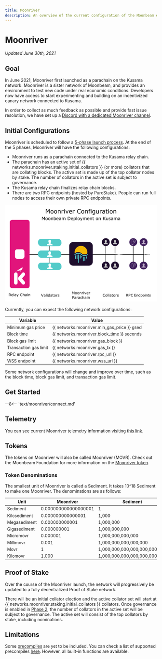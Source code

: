 ```yaml
---
title: Moonriver
description: An overview of the current configuration of the Moonbeam deployment on Kusama, Moonriver, and information on how to start building on it using Solidity.
---
```


# Moonriver

_Updated June 30th, 2021_

## Goal

In June 2021, Moonriver first launched as a parachain on the Kusama network. Moonriver is a sister network of Moonbeam, and provides an environment to test new code under real economic conditions. Developers now have access to start experimenting and building on an incentivized canary network connected to Kusama. 

In order to collect as much feedback as possible and provide fast issue resolution, we have set up a [Discord with a dedicated Moonriver channel](https://discord.gg/5TaUvbRvgM).

## Initial Configurations

Moonriver is scheduled to follow a [5-phase launch process](https://moonbeam.network/networks/moonriver/launch/). At the end of the 5 phases, Moonriver will have the following configurations:

 - Moonriver runs as a parachain connected to the Kusama relay chain.
 - The parachain has an active set of {{ networks.moonriver.staking.initial_collators }} (or more) collators that are collating blocks. The active set is made up of the top collator nodes by stake. The number of collators in the active set is subject to governance. 
 - The Kusama relay chain finalizes relay chain blocks.
 - There are two RPC endpoints (hosted by PureStake). People can run full nodes to access their own private RPC endpoints.

![Moonriver Diagram](/images/moonriver/moonriver-diagram.png)

Currently, you can expect the following network configurations:

| Variable              | Value                                       |
|-----------------------|---------------------------------------------|
| Minimum gas price     | {{ networks.moonriver.min_gas_price }} gsed |
| Block time            | {{ networks.moonriver.block_time }} seconds |
| Block gas limit       | {{ networks.moonriver.gas_block }}          |
| Transaction gas limit | {{ networks.moonriver.gas_tx }}             |
| RPC endpoint          | {{ networks.moonriver.rpc_url }}            |
| WSS endpoint          | {{ networks.moonriver.wss_url }}            |

Some network configurations will change and improve over time, such as the block time, block gas limit, and transaction gas limit. 
## Get Started

--8<-- 'text/moonriver/connect.md'

## Telemetry

You can see current Moonriver telemetry information visiting [this link](https://telemetry.polkadot.io/#list/Moonriver).

## Tokens

The tokens on Moonriver will also be called Moonriver (MOVR). Check out the Moonbeam Foundation for more information on the [Moonriver token](https://moonbeam.foundation/moonriver-token/). 

### Token Denominations

The smallest unit of Moonriver is called a Sediment. It takes 10^18 Sediment to make one Moonriver. The denominations are as follows:

| Unit         | Moonriver            | Sediment                      |
|--------------|----------------------|-------------------------------|
| Sediment     | 0.000000000000000001 | 1                             |
| Kilosediment | 0.000000000000001    | 1,000                         |
| Megasediment | 0.000000000001       | 1,000,000                     |
| Gigasediment | 0.000000001          | 1,000,000,000                 |
| Micromovr    | 0.000001             | 1,000,000,000,000             |
| Millimovr    | 0.001                | 1,000,000,000,000,000         |
| Movr         | 1                    | 1,000,000,000,000,000,000     |
| Kilomovr     | 1,000                | 1,000,000,000,000,000,000,000 |


## Proof of Stake

Over the course of the Moonriver launch, the network will progressively be updated to a fully decentralized Proof of Stake network.

There will be an initial collator election and the active collator set will start at {{ networks.moonriver.staking.initial_collators }} collators. Once governance is enabled in [Phase 2](https://moonbeam.network/networks/moonriver/launch/), the number of collators in the active set will be subject to governance. The active set will consist of the top collators by stake, including nominations.

## Limitations

Some [precompiles](https://docs.klaytn.com/smart-contract/precompiled-contracts) are yet to be included. You can check a list of supported precompiles [here](/integrations/precompiles/). However, all built-in functions are available.

